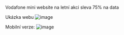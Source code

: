 Vodafone mini website na letní akci sleva 75% na data

Ukázka webu
![image](https://user-images.githubusercontent.com/76947123/236140741-6866955f-e7b6-4a66-811b-a06bbd7fda49.png)



Mobilní verze:
![image](https://user-images.githubusercontent.com/76947123/236140928-e630ae08-d168-476c-95e2-85a59690ff07.png)
